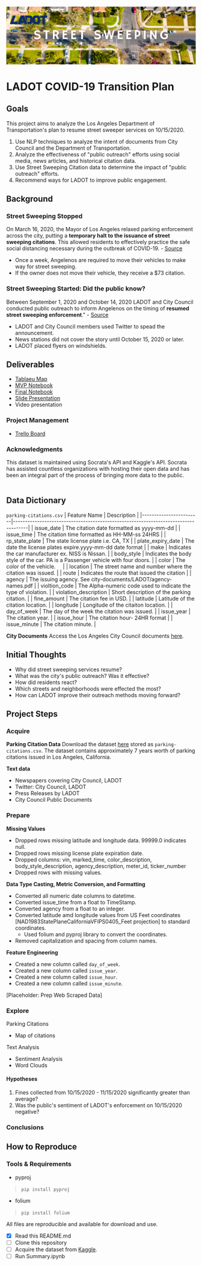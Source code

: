 ![Header](visuals/ladot.png)

# LADOT COVID-19 Transition Plan

## Goals
This project aims to analyze the Los Angeles Department of Transportation's plan to resume street sweeper services on 10/15/2020.

1. Use NLP techniques to analyze the intent of documents from City Council and the Department of Transportation.
2. Analyze the effectiveness of "public outreach" efforts using social media, news articles, and historical citation data.
3. Use Street Sweeping Citation data to determine the impact of "public outreach" efforts.
4. Recommend ways for LADOT to improve public engagement.

## Background

### Street Sweeping Stopped
On March 16, 2020, the Mayor of Los Angeles relaxed parking enforcement across the city, putting a __temporary halt to the issuance of street sweeping citations__.  This allowed residents to effectively practice the safe social distancing necessary during the outbreak of COVID-19. - [Source](https://github.com/Promeos/LADOT-COVID19-enforcement/blob/main/city-documents/city-council/LADOT-transition-plan.pdf)
- Once a week, Angelenos are required to move their vehicles to make way for street sweeping.
- If the owner does not move their vehicle, they receive a $73 citation.

### Street Sweeping Started: Did the public know?
Between September 1, 2020 and October 14, 2020 LADOT and City Council conducted public outreach to inform Angelenos on the timing of __resumed street sweeping enforcement__." - [Source](https://github.com/Promeos/LADOT-COVID19-enforcement/blob/main/city-documents/LADOT/enforcement.pdf)
- LADOT and City Council members used Twitter to spead the announcement.
- News stations did not cover the story until October 15, 2020 or later.
- LADOT placed flyers on windshields.

## Deliverables
- [Tablaeu Map](https://public.tableau.com/profile/promeos#!/vizhome/LADOTCOVID19StreetSweeperCitations/enforcement-10152020?publish=yes)
- [MVP Notebook](https://github.com/Promeos/LADOT-COVID19-enforcement/blob/main/MVP.ipynb)
- [Final Notebook](https://github.com/Promeos/LADOT-COVID19-enforcement/blob/main/summary.ipynb)
- [Slide Presentation](https://www.canva.com/design/DAERUYKNmnQ/0g_1Ed6ynJUkhXlPImCR9w/view?utm_content=DAERUYKNmnQ&utm_campaign=designshare&utm_medium=link&utm_source=sharebutton)
- Video presentation

### Project Management
- [Trello Board](https://trello.com/b/A1KCGKQN/ladot-covid19-enforcement)

### Acknowledgments
This dataset is maintained using Socrata's API and Kaggle's API. Socrata has assisted countless organizations with hosting their open data and has been an integral part of the process of bringing more data to the public.<br><br>


## Data Dictionary
`parking-citations.csv`
| Feature Name           | Description                                                                        |
|------------------------|------------------------------------------------------------------------------------|
| issue_date             | The citation date formatted as yyyy-mm-dd                                          |
| issue_time             | The citation time formatted as HH-MM-ss 24HRS                                      |
| rp_state_plate         | The state license plate i.e. CA, TX                                                |
| plate_expiry_date      | The date the license plates expire.yyyy-mm-dd date format                          |
| make                   | Indicates the car manufacturer ex. NISS is Nissan.                                 |
| body_style             | Indicates the body style of the car. PA is a Passenger vehicle with four doors.    |
| color                  | The color of the vehicle.                                                          |
| location               | The street name and number where the citation was issued.                          |
| route                  | Indicates the route that issued the citation                                       |
| agency                 | The issuing agency. See city-documents/LADOT/agency-names.pdf                      |
| violtion_code          | The Alpha-numeric code used to indicate the type of violation.                     |
| violation_description  | Short description of the parking citation.                                         |
| fine_amount            | The citation fee in USD.                                                           |
| latitude               | Latitude of the citation location.                                                 |
| longitude              | Longitude of the citaiton location.                                                |
| day_of_week            | The day of the week the citation was issued.                                       |
| issue_year             | The citation year.                                                                 |
| issue_hour             | The citation hour- 24HR format                                                     |
| issue_minute           | The citation minute.                                                               |

**City Documents**
Access the Los Angeles City Council documents [here](https://cityclerk.lacity.org/lacityclerkconnect/index.cfm?fa=ccfi.viewrecord&cfnumber=20-1365).

## Initial Thoughts
- Why did street sweeping services resume?
- What was the city's public outreach? Was it effective?
- How did residents react?
- Which streets and neighborhoods were effected the most?
- How can LADOT improve their outreach methods moving forward?

## Project Steps
### Acquire
__Parking Citation Data__
Download the dataset [here](https://www.kaggle.com/cityofLA/los-angeles-parking-citations/discussion) stored as `parking-citations.csv`. The dataset contains approximately 7 years worth of parking citations issued in Los Angeles, California.

__Text data__
- Newspapers covering City Council, LADOT
- Twitter: City Council, LADOT
- Press Releases by LADOT
- City Council Public Documents


### Prepare
**Missing Values**
- Dropped rows missing latitude and longitude data. 99999.0 indicates null.
- Dropped rows missing license plate expiration date.
- Dropped columns: vin, marked_time, color_description, body_style_description, agency_description, meter_id, ticker_number
- Dropped rows with missing values.

**Data Type Casting, Metric Conversion, and Formatting**
- Converted all numeric date columns to datetime.
- Converted issue_time from a float to TimeStamp.
- Converted agency from a float to an integer.
- Converted latitude amd longitude values from US Feet coordinates \[NAD1983StatePlaneCaliforniaVFIPS0405_Feet projection] to standard coordinates.
  - Used folium and pyproj library to convert the coordinates.
- Removed capitalization and spacing from column names.
  
**Feature Engineering**
- Created a new column called `day_of_week`.
- Created a new column called `issue_year`.
- Created a new column called `issue_hour`.
- Created a new column called `issue_minute`.

[Placeholder: Prep Web Scraped Data]

### Explore
Parking Citations
- Map of citations

Text Analysis
- Sentiment Analysis
- Word Clouds

#### Hypotheses
1. Fines collected from 10/15/2020 - 11/15/2020 significantly greater than average?
2. Was the public's sentiment of LADOT's enforcement on 10/15/2020 negative?

### Conclusions


## How to Reproduce
### Tools & Requirements
- pyproj
> `pip install pyproj`
- folium
> `pip install folium`

All files are reproducible and available for download and use.
- [x] Read this README.md
- [ ] Clone this repository
- [ ] Acquire the dataset from [Kaggle](https://www.kaggle.com/cityofLA/los-angeles-parking-citations?select=LADOT-Xerox+Crib+Sheet+Agency+Codes+12-31-2015+%281%29.pdf).
- [ ] Run Summary.ipynb
